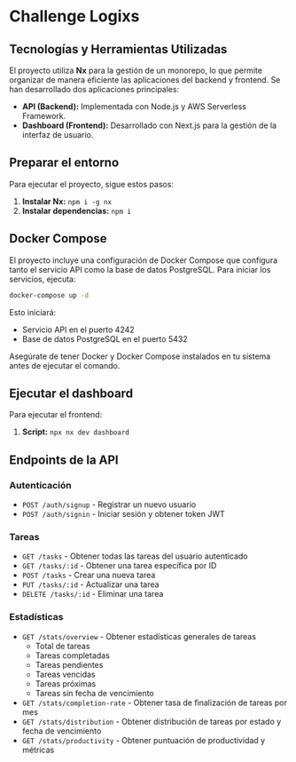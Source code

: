 # Challenge Logixs

## Tecnologías y Herramientas Utilizadas

El proyecto utiliza **Nx** para la gestión de un monorepo, lo que permite organizar de manera eficiente las aplicaciones del backend y frontend. Se han desarrollado dos aplicaciones principales:

- **API (Backend):** Implementada con Node.js y AWS Serverless Framework.
- **Dashboard (Frontend):** Desarrollado con Next.js para la gestión de la interfaz de usuario.

## Preparar el entorno

Para ejecutar el proyecto, sigue estos pasos:

1. **Instalar Nx:** `npm i -g nx`
2. **Instalar dependencias:** `npm i`

## Docker Compose

El proyecto incluye una configuración de Docker Compose que configura tanto el servicio API como la base de datos PostgreSQL. Para iniciar los servicios, ejecuta:

```bash
docker-compose up -d
```

Esto iniciará:

- Servicio API en el puerto 4242
- Base de datos PostgreSQL en el puerto 5432

Asegúrate de tener Docker y Docker Compose instalados en tu sistema antes de ejecutar el comando.

## Ejecutar el dashboard

Para ejecutar el frontend:

1. **Script:** `npx nx dev dashboard`

## Endpoints de la API

### Autenticación

- `POST /auth/signup` - Registrar un nuevo usuario
- `POST /auth/signin` - Iniciar sesión y obtener token JWT

### Tareas

- `GET /tasks` - Obtener todas las tareas del usuario autenticado
- `GET /tasks/:id` - Obtener una tarea específica por ID
- `POST /tasks` - Crear una nueva tarea
- `PUT /tasks/:id` - Actualizar una tarea
- `DELETE /tasks/:id` - Eliminar una tarea

### Estadísticas

- `GET /stats/overview` - Obtener estadísticas generales de tareas
  - Total de tareas
  - Tareas completadas
  - Tareas pendientes
  - Tareas vencidas
  - Tareas próximas
  - Tareas sin fecha de vencimiento
- `GET /stats/completion-rate` - Obtener tasa de finalización de tareas por mes
- `GET /stats/distribution` - Obtener distribución de tareas por estado y fecha de vencimiento
- `GET /stats/productivity` - Obtener puntuación de productividad y métricas
